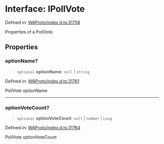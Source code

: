 # Interface: IPollVote

Defined in: [WAProto/index.d.ts:31758](https://github.com/Fokusdotid/bail/blob/3bd64a6fd6e8fc52d3ec9ba842534bed26103555/WAProto/index.d.ts#L31758)

Properties of a PollVote.

## Properties

### optionName?

> `optional` **optionName**: `null` \| `string`

Defined in: [WAProto/index.d.ts:31761](https://github.com/Fokusdotid/bail/blob/3bd64a6fd6e8fc52d3ec9ba842534bed26103555/WAProto/index.d.ts#L31761)

PollVote optionName

***

### optionVoteCount?

> `optional` **optionVoteCount**: `null` \| `number` \| `Long`

Defined in: [WAProto/index.d.ts:31764](https://github.com/Fokusdotid/bail/blob/3bd64a6fd6e8fc52d3ec9ba842534bed26103555/WAProto/index.d.ts#L31764)

PollVote optionVoteCount
